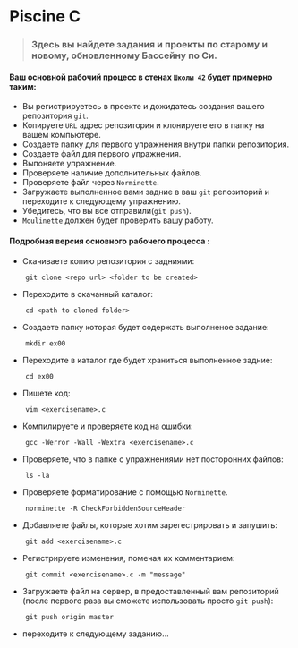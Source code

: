 # Piscine C

> ### Здесь вы найдете задания и проекты по старому и новому, обновленному Бассейну по Си.

#### Ваш основной рабочий процесс в стенах `Школы 42` будет примерно таким:

- Вы регистрируетесь в проекте и дожидатесь создания вашего репозитория `git`.
- Копируете `URL` адрес репозитория и клонируете его в папку на вашем компьютере.
- Создаете папку для первого упражнения внутри папки репозитория.
- Создаете файл для первого упражнения.
- Выпоняете упражнение.
- Проверяете наличие дополнительных файлов.
- Проверяете файл через `Norminette`.
- Загружаете выполненное вами задние в ваш `git` репозиторий и переходите к следующему упражнению.
- Убедитесь, что вы все отправили(`git push`).
- `Moulinette` должен будет проверить вашу работу.


#### Подробная версия основного рабочего процесса :

- Скачиваете копию репозитория с задниями:
```
	git clone <repo url> <folder to be created>
```

- Переходите в скачанный каталог:
```
	cd <path to cloned folder>
```

- Создаете папку которая будет содержать выполненое задание:
```
	mkdir ex00
```

- Переходите в каталог где будет храниться выполненное задние:
```
	cd ex00
```

- Пишете код:
```
	vim <exercisename>.c
```

- Компилируете и проверяете код на ошибки:
```
	gcc -Werror -Wall -Wextra <exercisename>.c
```

- Проверяете, что в папке с упражнениями нет посторонних файлов:
```
	ls -la
```

- Проверяете форматирование с помощью `Norminette`.
```
	norminette -R CheckForbiddenSourceHeader
```

- Добавляете файлы, которые хотим зарегестрировать и запушить:
```
	git add <exercisename>.c
```

- Регистрируете изменения, помечая их комментарием:
```
	git commit <exercisename>.c -m "message"
```

- Загружаете файл на сервер, в предоставленный вам репозиторий (после первого раза вы сможете использовать просто `git push`):
```
	git push origin master
```

- переходите к следующему заданию...




